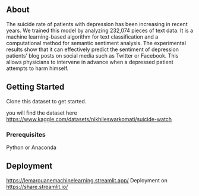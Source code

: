 

## About <a name = "about"></a>

The suicide rate of patients with depression has been increasing in recent years. We trained this model by analyzing
232,074 pieces of text data. It is a machine learning-based algorithm for text classification and a computational method
for semantic sentiment analysis. The experimental results show that it can effectively predict the sentiment of
depression patients’ blog posts on social media such as Twitter or Facebook. This allows physicians to intervene in
advance when a depressed patient attempts to harm himself.

## Getting Started <a name = "getting_started"></a>

Clone this dataset to get started.

you will find the dataset here
https://www.kaggle.com/datasets/nikhileswarkomati/suicide-watch

### Prerequisites

Python or Anaconda

## Deployment <a name = "deployment"></a>
https://lemarouanemachinelearning.streamlit.app/
Deployment on https://share.streamlit.io/




